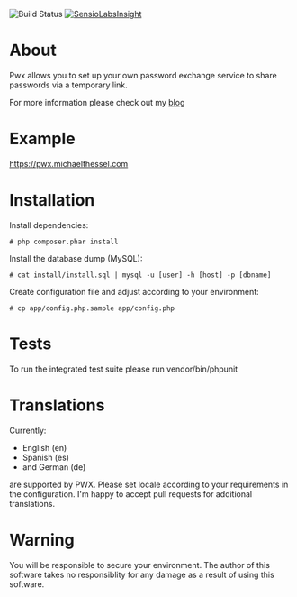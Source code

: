 ![Build Status](https://travis-ci.org/MichaelThessel/pwx.svg)
[![SensioLabsInsight](https://insight.sensiolabs.com/projects/0b168ab7-9e4e-4b31-bbf6-e05a52360209/mini.png)](https://insight.sensiolabs.com/projects/0b168ab7-9e4e-4b31-bbf6-e05a52360209)

About
=====

Pwx allows you to set up your own password exchange service to share passwords
via a temporary link.

For more information please check out my [blog](http://michaelthessel.com/tag/pwx/)

Example
============

https://pwx.michaelthessel.com

Installation
============

Install dependencies:
```
# php composer.phar install
```

Install the database dump (MySQL):
```
# cat install/install.sql | mysql -u [user] -h [host] -p [dbname]
```

Create configuration file and adjust according to your environment:
```
# cp app/config.php.sample app/config.php
```

Tests
=====

To run the integrated test suite please run
vendor/bin/phpunit

Translations
============

Currently:

 * English (en)
 * Spanish (es)
 * and German (de)

are supported by PWX. Please set locale according to your requirements in the
configuration. I'm happy to accept pull requests for additional translations.

Warning
=======

You will be responsible to secure your environment. The author of this software
takes no responsiblity for any damage as a result of using this software.

